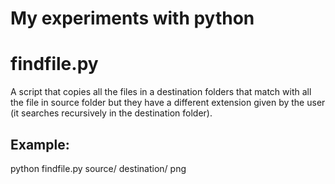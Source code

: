 # My experiments with python

# findfile.py
A script that copies all the files in a destination folders that match with all the file in source folder but they have a different 
extension given by the user (it searches recursively in the destination folder).

## Example:
python findfile.py source/ destination/ png 
